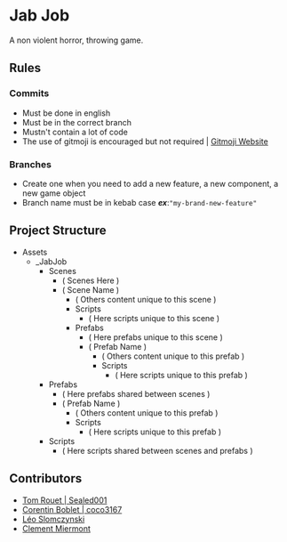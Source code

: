 ﻿# Jab Job

A non violent horror, throwing game.

## Rules

### Commits

- Must be done in english
- Must be in the correct branch
- Mustn't contain a lot of code
- The use of gitmoji is encouraged but not required | [Gitmoji Website](https://gitmoji.dev/)

### Branches

- Create one when you need to add a new feature, a new component, a new game object
- Branch name must be in kebab case ***ex***:`"my-brand-new-feature"`

## Project Structure

- Assets
  - _JabJob
    - Scenes
      - ( Scenes Here )
      - ( Scene Name )
        - ( Others content unique to this scene )
        - Scripts
          - ( Here scripts unique to this scene )
        - Prefabs
          - ( Here prefabs unique to this scene )
          - ( Prefab Name )
            - ( Others content unique to this prefab )
            - Scripts
              - ( Here scripts unique to this prefab )
    - Prefabs
      - ( Here prefabs shared between scenes )
      - ( Prefab Name )
        - ( Others content unique to this prefab )
        - Scripts
          - ( Here scripts unique to this prefab )
    - Scripts
      - ( Here scripts shared between scenes and prefabs )

## Contributors

- [Tom Rouet | Sealed001](https://github.com/Sealed001/)
- [Corentin Boblet | coco3167](https://github.com/coco3167/)
- [Léo Slomczynski](https://github.com/EvaSlomczynski)
- [Clement Miermont](https://github.com/ClementMiermont)